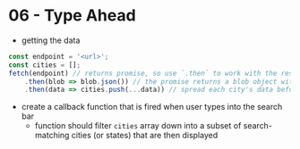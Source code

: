 # 06 - Type Ahead

- getting the data
```js
const endpoint = '<url>';
const cities = [];
fetch(endpoint) // returns promise, so use `.then` to work with the resolved promise
	.then(blob => blob.json()) // the promise returns a blob object with a json parse method
	.then(data => cities.push(...data)) // spread each city's data before pushing into the `cities` array
```

- create a callback function that is fired when user types into the search bar
	- function should filter `cities` array down into a subset of search-matching cities (or states) that are then displayed